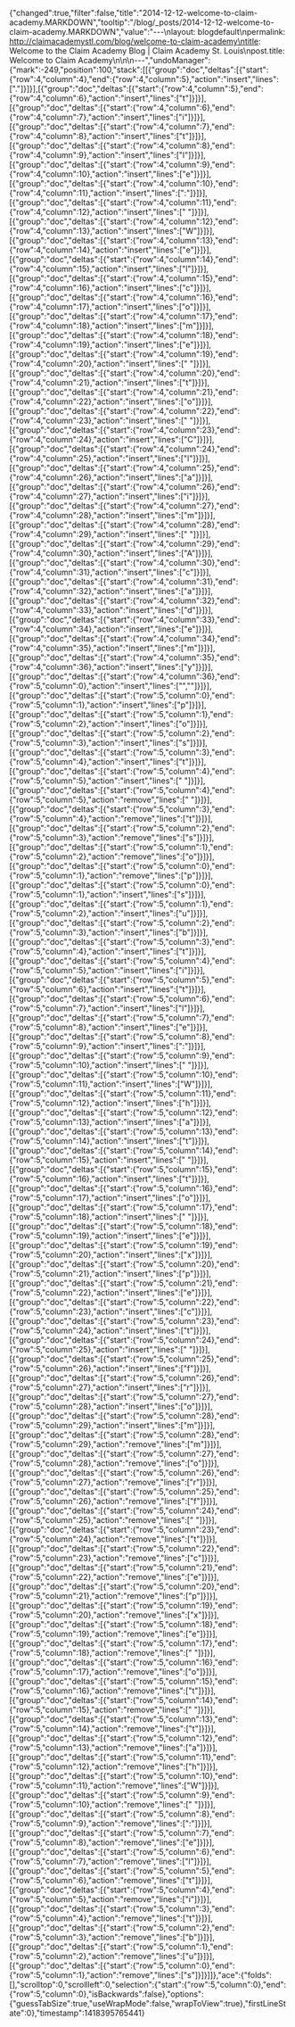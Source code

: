 {"changed":true,"filter":false,"title":"2014-12-12-welcome-to-claim-academy.MARKDOWN","tooltip":"/blog/_posts/2014-12-12-welcome-to-claim-academy.MARKDOWN","value":"---\nlayout: blogdefault\npermalink: http://claimacademystl.com/blog/welcome-to-claim-academy\ntitle: Welcome to the Claim Academy Blog | Claim Academy St. Louis\npost.title: Welcome to Claim Academy\n\n\n---","undoManager":{"mark":-249,"position":100,"stack":[[{"group":"doc","deltas":[{"start":{"row":4,"column":4},"end":{"row":4,"column":5},"action":"insert","lines":["."]}]}],[{"group":"doc","deltas":[{"start":{"row":4,"column":5},"end":{"row":4,"column":6},"action":"insert","lines":["t"]}]}],[{"group":"doc","deltas":[{"start":{"row":4,"column":6},"end":{"row":4,"column":7},"action":"insert","lines":["i"]}]}],[{"group":"doc","deltas":[{"start":{"row":4,"column":7},"end":{"row":4,"column":8},"action":"insert","lines":["t"]}]}],[{"group":"doc","deltas":[{"start":{"row":4,"column":8},"end":{"row":4,"column":9},"action":"insert","lines":["l"]}]}],[{"group":"doc","deltas":[{"start":{"row":4,"column":9},"end":{"row":4,"column":10},"action":"insert","lines":["e"]}]}],[{"group":"doc","deltas":[{"start":{"row":4,"column":10},"end":{"row":4,"column":11},"action":"insert","lines":[":"]}]}],[{"group":"doc","deltas":[{"start":{"row":4,"column":11},"end":{"row":4,"column":12},"action":"insert","lines":[" "]}]}],[{"group":"doc","deltas":[{"start":{"row":4,"column":12},"end":{"row":4,"column":13},"action":"insert","lines":["W"]}]}],[{"group":"doc","deltas":[{"start":{"row":4,"column":13},"end":{"row":4,"column":14},"action":"insert","lines":["e"]}]}],[{"group":"doc","deltas":[{"start":{"row":4,"column":14},"end":{"row":4,"column":15},"action":"insert","lines":["l"]}]}],[{"group":"doc","deltas":[{"start":{"row":4,"column":15},"end":{"row":4,"column":16},"action":"insert","lines":["c"]}]}],[{"group":"doc","deltas":[{"start":{"row":4,"column":16},"end":{"row":4,"column":17},"action":"insert","lines":["o"]}]}],[{"group":"doc","deltas":[{"start":{"row":4,"column":17},"end":{"row":4,"column":18},"action":"insert","lines":["m"]}]}],[{"group":"doc","deltas":[{"start":{"row":4,"column":18},"end":{"row":4,"column":19},"action":"insert","lines":["e"]}]}],[{"group":"doc","deltas":[{"start":{"row":4,"column":19},"end":{"row":4,"column":20},"action":"insert","lines":[" "]}]}],[{"group":"doc","deltas":[{"start":{"row":4,"column":20},"end":{"row":4,"column":21},"action":"insert","lines":["t"]}]}],[{"group":"doc","deltas":[{"start":{"row":4,"column":21},"end":{"row":4,"column":22},"action":"insert","lines":["o"]}]}],[{"group":"doc","deltas":[{"start":{"row":4,"column":22},"end":{"row":4,"column":23},"action":"insert","lines":[" "]}]}],[{"group":"doc","deltas":[{"start":{"row":4,"column":23},"end":{"row":4,"column":24},"action":"insert","lines":["C"]}]}],[{"group":"doc","deltas":[{"start":{"row":4,"column":24},"end":{"row":4,"column":25},"action":"insert","lines":["l"]}]}],[{"group":"doc","deltas":[{"start":{"row":4,"column":25},"end":{"row":4,"column":26},"action":"insert","lines":["a"]}]}],[{"group":"doc","deltas":[{"start":{"row":4,"column":26},"end":{"row":4,"column":27},"action":"insert","lines":["i"]}]}],[{"group":"doc","deltas":[{"start":{"row":4,"column":27},"end":{"row":4,"column":28},"action":"insert","lines":["m"]}]}],[{"group":"doc","deltas":[{"start":{"row":4,"column":28},"end":{"row":4,"column":29},"action":"insert","lines":[" "]}]}],[{"group":"doc","deltas":[{"start":{"row":4,"column":29},"end":{"row":4,"column":30},"action":"insert","lines":["A"]}]}],[{"group":"doc","deltas":[{"start":{"row":4,"column":30},"end":{"row":4,"column":31},"action":"insert","lines":["c"]}]}],[{"group":"doc","deltas":[{"start":{"row":4,"column":31},"end":{"row":4,"column":32},"action":"insert","lines":["a"]}]}],[{"group":"doc","deltas":[{"start":{"row":4,"column":32},"end":{"row":4,"column":33},"action":"insert","lines":["d"]}]}],[{"group":"doc","deltas":[{"start":{"row":4,"column":33},"end":{"row":4,"column":34},"action":"insert","lines":["e"]}]}],[{"group":"doc","deltas":[{"start":{"row":4,"column":34},"end":{"row":4,"column":35},"action":"insert","lines":["m"]}]}],[{"group":"doc","deltas":[{"start":{"row":4,"column":35},"end":{"row":4,"column":36},"action":"insert","lines":["y"]}]}],[{"group":"doc","deltas":[{"start":{"row":4,"column":36},"end":{"row":5,"column":0},"action":"insert","lines":["",""]}]}],[{"group":"doc","deltas":[{"start":{"row":5,"column":0},"end":{"row":5,"column":1},"action":"insert","lines":["p"]}]}],[{"group":"doc","deltas":[{"start":{"row":5,"column":1},"end":{"row":5,"column":2},"action":"insert","lines":["o"]}]}],[{"group":"doc","deltas":[{"start":{"row":5,"column":2},"end":{"row":5,"column":3},"action":"insert","lines":["s"]}]}],[{"group":"doc","deltas":[{"start":{"row":5,"column":3},"end":{"row":5,"column":4},"action":"insert","lines":["t"]}]}],[{"group":"doc","deltas":[{"start":{"row":5,"column":4},"end":{"row":5,"column":5},"action":"insert","lines":[" "]}]}],[{"group":"doc","deltas":[{"start":{"row":5,"column":4},"end":{"row":5,"column":5},"action":"remove","lines":[" "]}]}],[{"group":"doc","deltas":[{"start":{"row":5,"column":3},"end":{"row":5,"column":4},"action":"remove","lines":["t"]}]}],[{"group":"doc","deltas":[{"start":{"row":5,"column":2},"end":{"row":5,"column":3},"action":"remove","lines":["s"]}]}],[{"group":"doc","deltas":[{"start":{"row":5,"column":1},"end":{"row":5,"column":2},"action":"remove","lines":["o"]}]}],[{"group":"doc","deltas":[{"start":{"row":5,"column":0},"end":{"row":5,"column":1},"action":"remove","lines":["p"]}]}],[{"group":"doc","deltas":[{"start":{"row":5,"column":0},"end":{"row":5,"column":1},"action":"insert","lines":["s"]}]}],[{"group":"doc","deltas":[{"start":{"row":5,"column":1},"end":{"row":5,"column":2},"action":"insert","lines":["u"]}]}],[{"group":"doc","deltas":[{"start":{"row":5,"column":2},"end":{"row":5,"column":3},"action":"insert","lines":["b"]}]}],[{"group":"doc","deltas":[{"start":{"row":5,"column":3},"end":{"row":5,"column":4},"action":"insert","lines":["t"]}]}],[{"group":"doc","deltas":[{"start":{"row":5,"column":4},"end":{"row":5,"column":5},"action":"insert","lines":["i"]}]}],[{"group":"doc","deltas":[{"start":{"row":5,"column":5},"end":{"row":5,"column":6},"action":"insert","lines":["t"]}]}],[{"group":"doc","deltas":[{"start":{"row":5,"column":6},"end":{"row":5,"column":7},"action":"insert","lines":["l"]}]}],[{"group":"doc","deltas":[{"start":{"row":5,"column":7},"end":{"row":5,"column":8},"action":"insert","lines":["e"]}]}],[{"group":"doc","deltas":[{"start":{"row":5,"column":8},"end":{"row":5,"column":9},"action":"insert","lines":[":"]}]}],[{"group":"doc","deltas":[{"start":{"row":5,"column":9},"end":{"row":5,"column":10},"action":"insert","lines":[" "]}]}],[{"group":"doc","deltas":[{"start":{"row":5,"column":10},"end":{"row":5,"column":11},"action":"insert","lines":["W"]}]}],[{"group":"doc","deltas":[{"start":{"row":5,"column":11},"end":{"row":5,"column":12},"action":"insert","lines":["h"]}]}],[{"group":"doc","deltas":[{"start":{"row":5,"column":12},"end":{"row":5,"column":13},"action":"insert","lines":["a"]}]}],[{"group":"doc","deltas":[{"start":{"row":5,"column":13},"end":{"row":5,"column":14},"action":"insert","lines":["t"]}]}],[{"group":"doc","deltas":[{"start":{"row":5,"column":14},"end":{"row":5,"column":15},"action":"insert","lines":[" "]}]}],[{"group":"doc","deltas":[{"start":{"row":5,"column":15},"end":{"row":5,"column":16},"action":"insert","lines":["t"]}]}],[{"group":"doc","deltas":[{"start":{"row":5,"column":16},"end":{"row":5,"column":17},"action":"insert","lines":["o"]}]}],[{"group":"doc","deltas":[{"start":{"row":5,"column":17},"end":{"row":5,"column":18},"action":"insert","lines":[" "]}]}],[{"group":"doc","deltas":[{"start":{"row":5,"column":18},"end":{"row":5,"column":19},"action":"insert","lines":["e"]}]}],[{"group":"doc","deltas":[{"start":{"row":5,"column":19},"end":{"row":5,"column":20},"action":"insert","lines":["x"]}]}],[{"group":"doc","deltas":[{"start":{"row":5,"column":20},"end":{"row":5,"column":21},"action":"insert","lines":["p"]}]}],[{"group":"doc","deltas":[{"start":{"row":5,"column":21},"end":{"row":5,"column":22},"action":"insert","lines":["e"]}]}],[{"group":"doc","deltas":[{"start":{"row":5,"column":22},"end":{"row":5,"column":23},"action":"insert","lines":["c"]}]}],[{"group":"doc","deltas":[{"start":{"row":5,"column":23},"end":{"row":5,"column":24},"action":"insert","lines":["t"]}]}],[{"group":"doc","deltas":[{"start":{"row":5,"column":24},"end":{"row":5,"column":25},"action":"insert","lines":[" "]}]}],[{"group":"doc","deltas":[{"start":{"row":5,"column":25},"end":{"row":5,"column":26},"action":"insert","lines":["f"]}]}],[{"group":"doc","deltas":[{"start":{"row":5,"column":26},"end":{"row":5,"column":27},"action":"insert","lines":["r"]}]}],[{"group":"doc","deltas":[{"start":{"row":5,"column":27},"end":{"row":5,"column":28},"action":"insert","lines":["o"]}]}],[{"group":"doc","deltas":[{"start":{"row":5,"column":28},"end":{"row":5,"column":29},"action":"insert","lines":["m"]}]}],[{"group":"doc","deltas":[{"start":{"row":5,"column":28},"end":{"row":5,"column":29},"action":"remove","lines":["m"]}]}],[{"group":"doc","deltas":[{"start":{"row":5,"column":27},"end":{"row":5,"column":28},"action":"remove","lines":["o"]}]}],[{"group":"doc","deltas":[{"start":{"row":5,"column":26},"end":{"row":5,"column":27},"action":"remove","lines":["r"]}]}],[{"group":"doc","deltas":[{"start":{"row":5,"column":25},"end":{"row":5,"column":26},"action":"remove","lines":["f"]}]}],[{"group":"doc","deltas":[{"start":{"row":5,"column":24},"end":{"row":5,"column":25},"action":"remove","lines":[" "]}]}],[{"group":"doc","deltas":[{"start":{"row":5,"column":23},"end":{"row":5,"column":24},"action":"remove","lines":["t"]}]}],[{"group":"doc","deltas":[{"start":{"row":5,"column":22},"end":{"row":5,"column":23},"action":"remove","lines":["c"]}]}],[{"group":"doc","deltas":[{"start":{"row":5,"column":21},"end":{"row":5,"column":22},"action":"remove","lines":["e"]}]}],[{"group":"doc","deltas":[{"start":{"row":5,"column":20},"end":{"row":5,"column":21},"action":"remove","lines":["p"]}]}],[{"group":"doc","deltas":[{"start":{"row":5,"column":19},"end":{"row":5,"column":20},"action":"remove","lines":["x"]}]}],[{"group":"doc","deltas":[{"start":{"row":5,"column":18},"end":{"row":5,"column":19},"action":"remove","lines":["e"]}]}],[{"group":"doc","deltas":[{"start":{"row":5,"column":17},"end":{"row":5,"column":18},"action":"remove","lines":[" "]}]}],[{"group":"doc","deltas":[{"start":{"row":5,"column":16},"end":{"row":5,"column":17},"action":"remove","lines":["o"]}]}],[{"group":"doc","deltas":[{"start":{"row":5,"column":15},"end":{"row":5,"column":16},"action":"remove","lines":["t"]}]}],[{"group":"doc","deltas":[{"start":{"row":5,"column":14},"end":{"row":5,"column":15},"action":"remove","lines":[" "]}]}],[{"group":"doc","deltas":[{"start":{"row":5,"column":13},"end":{"row":5,"column":14},"action":"remove","lines":["t"]}]}],[{"group":"doc","deltas":[{"start":{"row":5,"column":12},"end":{"row":5,"column":13},"action":"remove","lines":["a"]}]}],[{"group":"doc","deltas":[{"start":{"row":5,"column":11},"end":{"row":5,"column":12},"action":"remove","lines":["h"]}]}],[{"group":"doc","deltas":[{"start":{"row":5,"column":10},"end":{"row":5,"column":11},"action":"remove","lines":["W"]}]}],[{"group":"doc","deltas":[{"start":{"row":5,"column":9},"end":{"row":5,"column":10},"action":"remove","lines":[" "]}]}],[{"group":"doc","deltas":[{"start":{"row":5,"column":8},"end":{"row":5,"column":9},"action":"remove","lines":[":"]}]}],[{"group":"doc","deltas":[{"start":{"row":5,"column":7},"end":{"row":5,"column":8},"action":"remove","lines":["e"]}]}],[{"group":"doc","deltas":[{"start":{"row":5,"column":6},"end":{"row":5,"column":7},"action":"remove","lines":["l"]}]}],[{"group":"doc","deltas":[{"start":{"row":5,"column":5},"end":{"row":5,"column":6},"action":"remove","lines":["t"]}]}],[{"group":"doc","deltas":[{"start":{"row":5,"column":4},"end":{"row":5,"column":5},"action":"remove","lines":["i"]}]}],[{"group":"doc","deltas":[{"start":{"row":5,"column":3},"end":{"row":5,"column":4},"action":"remove","lines":["t"]}]}],[{"group":"doc","deltas":[{"start":{"row":5,"column":2},"end":{"row":5,"column":3},"action":"remove","lines":["b"]}]}],[{"group":"doc","deltas":[{"start":{"row":5,"column":1},"end":{"row":5,"column":2},"action":"remove","lines":["u"]}]}],[{"group":"doc","deltas":[{"start":{"row":5,"column":0},"end":{"row":5,"column":1},"action":"remove","lines":["s"]}]}]]},"ace":{"folds":[],"scrolltop":0,"scrollleft":0,"selection":{"start":{"row":5,"column":0},"end":{"row":5,"column":0},"isBackwards":false},"options":{"guessTabSize":true,"useWrapMode":false,"wrapToView":true},"firstLineState":0},"timestamp":1418395765441}